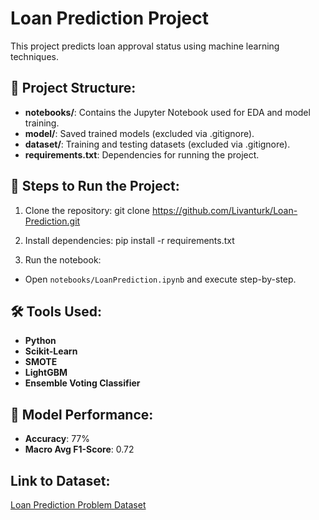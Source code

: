 # Loan Prediction Project

This project predicts loan approval status using machine learning techniques. 

## 📁 Project Structure:
- **notebooks/**: Contains the Jupyter Notebook used for EDA and model training.
- **model/**: Saved trained models (excluded via .gitignore).
- **dataset/**: Training and testing datasets (excluded via .gitignore).
- **requirements.txt**: Dependencies for running the project.

## 🚀 Steps to Run the Project:
1. Clone the repository:
git clone https://github.com/Livanturk/Loan-Prediction.git

2. Install dependencies:
pip install -r requirements.txt

3. Run the notebook:
- Open `notebooks/LoanPrediction.ipynb` and execute step-by-step.

## 🛠️ Tools Used:
- **Python**
- **Scikit-Learn**
- **SMOTE**
- **LightGBM**
- **Ensemble Voting Classifier**

## 🔮 Model Performance:
- **Accuracy**: 77%
- **Macro Avg F1-Score**: 0.72

## Link to Dataset:
[Loan Prediction Problem Dataset](https://www.kaggle.com/datasets/altruistdelhite04/loan-prediction-problem-dataset)